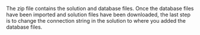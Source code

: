 The zip file contains the solution and database files.  Once the database files have been imported and solution files have been downloaded, the last step is to change the connection string in the solution to where you added the database files.
